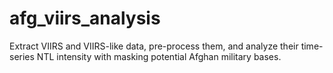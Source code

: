 # afg_viirs_analysis
Extract VIIRS and VIIRS-like data, pre-process them, and analyze their time-series NTL intensity with masking potential Afghan military bases.
